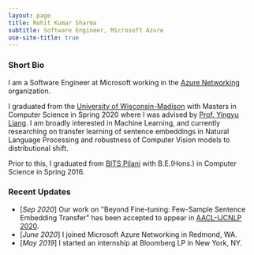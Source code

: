 ```yaml
---
layout: page
title: Rohit Kumar Sharma
subtitle: Software Engineer, Microsoft Azure
use-site-title: true
---
```


### Short Bio

I am a Software Engineer at Microsoft working in the [Azure Networking](https://azure.microsoft.com/en-us/product-categories/networking/) organization.

I graduated from the [University of Wisconsin-Madison](https://www.cs.wisc.edu/) with Masters in Computer Science in Spring 2020 where I was advised by [Prof. Yingyu Liang](http://pages.cs.wisc.edu/~yliang/).
I am broadly interested in Machine Learning, and currently researching on transfer learning of sentence embeddings in Natural Language Processing and robustness of Computer Vision models to distributional shift.

Prior to this, I graduated from [BITS Pilani](https://www.bits-pilani.ac.in/) with B.E.(Hons.) in Computer Science in Spring 2016.

### Recent Updates

- [*Sep 2020*] Our work on "Beyond Fine-tuning: Few-Sample Sentence Embedding Transfer" has been accepted to appear in [AACL-IJCNLP 2020](http://aacl2020.org/).
- [*June 2020*] I joined Microsoft Azure Networking in Redmond, WA.
- [*May 2019*] I started an internship at Bloomberg LP in New York, NY.
